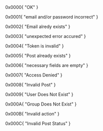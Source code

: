 0x0000{
	"OK"
}

0x0001{
	"email and/or password incorrect"
}

0x0002{
	"Email alredy exists"
}

0x0003{
	"unexpected error accured"
}

0x0004{
	"Token is invalid"
}

0x0005{
	"Post already exists"
}

0x0006{
	"necessary fields are empty"
}

0x0007{
	"Access Denied"
}

0x0008{
	"Invalid Post"
}

0x0009{
	"User Does Not Exist"
}

0x000A{
	"Group Does Not Exist"
}

0x000B{
	"Invalid action"
}

0x000C{
	"Invalid Post Status"
}